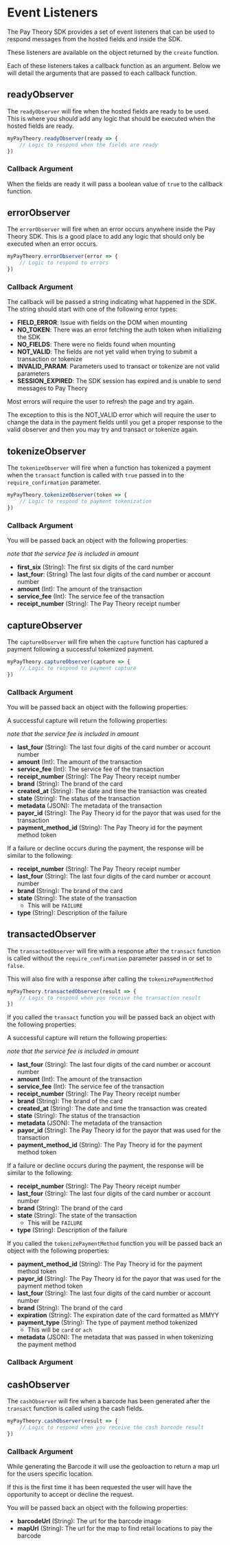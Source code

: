 # Event Listeners

The Pay Theory SDK provides a set of event listeners that can be used to respond messages from the hosted fields and inside the SDK. 

These listeners are available on the object returned by the `create` function.

Each of these listeners takes a callback function as an argument. Below we will detail the arguments that are passed to each callback function.

## readyObserver

The `readyObserver` will fire when the hosted fields are ready to be used. This is where you should add any logic that should be executed when the hosted fields are ready.

```javascript
myPayTheory.readyObserver(ready => {
    // Logic to respond when the fields are ready
})
```

### Callback Argument

When the fields are ready it will pass a boolean value of `true` to the callback function.

## errorObserver

The `errorObserver` will fire when an error occurs anywhere inside the Pay Theory SDK. This is a good place to add any logic that should only be executed when an error occurs.

```javascript
myPayTheory.errorObserver(error => {
    // Logic to respond to errors
})
```

### Callback Argument

The callback will be passed a string indicating what happened in the SDK. The string should start with one of the following error types:

- **FIELD_ERROR**: Issue with fields on the DOM when mounting
- **NO_TOKEN**: There was an error fetching the auth token when initializing the SDK
- **NO_FIELDS**: There were no fields found when mounting
- **NOT_VALID**: The fields are not yet valid when trying to submit a transaction or tokenize
- **INVALID_PARAM**: Parameters used to transact or tokenize are not valid parameters
- **SESSION_EXPIRED**: The SDK session has expired and is unable to send messages to Pay Theory

Most errors will require the user to refresh the page and try again.

The exception to this is the NOT_VALID error which will require the user to change the data in the payment fields until you get a proper response to the valid observer and then you may try and transact or tokenize again.

## tokenizeObserver

The `tokenizeObserver` will fire when a function has tokenized a payment when the `transact` function is called with `true` passed in to the `require_confirmation` parameter.

```javascript
myPayTheory.tokenizeObserver(token => {
    // Logic to respond to payment tokenization
})
```

### Callback Argument

You will be passed back an object with the following properties:

*note that the service fee is included in amount*

- **first_six** (String): The first six digits of the card number
- **last_four**: (String) The last four digits of the card number or account number
- **amount** (Int): The amount of the transaction
- **service_fee** (Int): The service fee of the transaction
- **receipt_number** (String): The Pay Theory receipt number


## captureObserver

The `captureObserver` will fire when the `capture` function has captured a payment following a successful tokenized payment.

```javascript
myPayTheory.captureObserver(capture => {
    // Logic to respond to payment capture
})
```

### Callback Argument

You will be passed back an object with the following properties:

A successful capture will return the following properties:

*note that the service fee is included in amount*

- **last_four** (String): The last four digits of the card number or account number
- **amount** (Int): The amount of the transaction
- **service_fee** (Int): The service fee of the transaction
- **receipt_number** (String): The Pay Theory receipt number
- **brand** (String): The brand of the card
- **created_at** (String): The date and time the transaction was created
- **state** (String): The status of the transaction
- **metadata** (JSON): The metadata of the transaction
- **payor_id** (String): The Pay Theory id for the payor that was used for the transaction
- **payment_method_id** (String): The Pay Theory id for the payment method token

If a failure or decline occurs during the payment, the response will be similar to the following:

- **receipt_number** (String): The Pay Theory receipt number
- **last_four** (String): The last four digits of the card number or account number
- **brand** (String): The brand of the card
- **state** (String): The state of the transaction
  - This will be `FAILURE`
- **type** (String): Description of the failure

## transactedObserver

The `transactedObserver` will fire with a response after the `transact` function is called without the `require_confirmation` parameter passed in or set to `false`.

This will also fire with a response after calling the `tokenizePaymentMethod`

```javascript
myPayTheory.transactedObserver(result => {
    // Logic to respond when you receive the transaction result
})
```

If you called the `transact` function you will be passed back an object with the following properties:

A successful capture will return the following properties:

*note that the service fee is included in amount*

- **last_four** (String): The last four digits of the card number or account number
- **amount** (Int): The amount of the transaction
- **service_fee** (Int): The service fee of the transaction
- **receipt_number** (String): The Pay Theory receipt number
- **brand** (String): The brand of the card
- **created_at** (String): The date and time the transaction was created
- **state** (String): The status of the transaction
- **metadata** (JSON): The metadata of the transaction
- **payor_id** (String): The Pay Theory id for the payor that was used for the transaction
- **payment_method_id** (String): The Pay Theory id for the payment method token

If a failure or decline occurs during the payment, the response will be similar to the following:

- **receipt_number** (String): The Pay Theory receipt number
- **last_four** (String): The last four digits of the card number or account number
- **brand** (String): The brand of the card
- **state** (String): The state of the transaction
  - This will be `FAILURE`
- **type** (String): Description of the failure

If you called the `tokenizePaymentMethod` function you will be passed back an object with the following properties:

- **payment_method_id** (String): The Pay Theory id for the payment method token
- **payor_id** (String): The Pay Theory id for the payor that was used for the payment method token
- **last_four** (String): The last four digits of the card number or account number
- **brand** (String): The brand of the card
- **expiration** (String): The expiration date of the card formatted as MMYY
- **payment_type** (String): The type of payment method tokenized
  - This will be `card` or `ach`
- **metadata** (JSON): The metadata that was passed in when tokenizing the payment method

### Callback Argument


## cashObserver

The `cashObserver` will fire when a barcode has been generated after the `transact` function is called using the cash fields.

```javascript
myPayTheory.cashObserver(result => {
    // Logic to respond when you receive the cash barcode result
})
```

### Callback Argument

While generating the Barcode it will use the geoloaction to return a map url for the users specific location.

If this is the first time it has been requested the user will have the opportunity to accept or decline the request.

You will be passed back an object with the following properties:

- **barcodeUrl** (String): The url for the barcode image
- **mapUrl** (String): The url for the map to find retail locations to pay the barcode

[//]: # (## cardPresentObserver)

[//]: # ()
[//]: # (The `cardPresentObserver` will fire with responses for the card present flow. You will receive a message when the fields are ready, when the terminal is active, and when the terminal is complete with the transaction.)

[//]: # ()
[//]: # (```javascript)

[//]: # (myPayTheory.cardPresentObserver&#40;result => {)

[//]: # (    // Logic to respond when you receive the card present message)

[//]: # (}&#41;)

[//]: # (```)

[//]: # ()
[//]: # (### Callback Argument)

[//]: # ()
[//]: # (You will be passed back an object with the following properties:)

[//]: # ()
[//]: # (**status** &#40;String&#41;: The status of the card present flow)

[//]: # (- `READY` - The hosted element is ready to activate the terminal)

[//]: # (- `ACTIVATED` - The terminal has been activated and is ready to accept a card)

[//]: # (- `COMPLETE` - The terminal has completed the interaction)

[//]: # ()
[//]: # (**details**: The details that come with a card present status)

[//]: # ()
[//]: # (`READY` - Nothing will be returned)

[//]: # ()
[//]: # (`ACTIVATED` - String of the `transaction_id`)

[//]: # ()
[//]: # (`COMPLETE` - The details of the transaction as follows:)

[//]: # ()
[//]: # (- **status** &#40;String&#41;: The status of the transaction)

[//]: # (  - `PENDING` or `SUCCEEDED` - The transaction was successful)

[//]: # (  - `FAILURE` - The transaction failed or the connection was aborted or timed out)

[//]: # (- **amount** &#40;Int&#41;: The amount of the transaction)

[//]: # (- **card_brand** &#40;String&#41;: The brand of the card)

[//]: # (- **last_four** &#40;String&#41;: The last four digits of the card number)

[//]: # (- **service_fee** &#40;Int&#41;: The service fee of the transaction)

[//]: # (- **currency** &#40;String&#41;: The currency of the transaction)

[//]: # (- **transaction_id** &#40;String&#41;: The Pay Theory transaction id)

[//]: # (- **created_at** &#40;String&#41;: The date and time the transaction was created)

[//]: # (- **failure_reason** [String]: The reason for the failure)

[//]: # (  - This will only be returned if the transaction failed)
